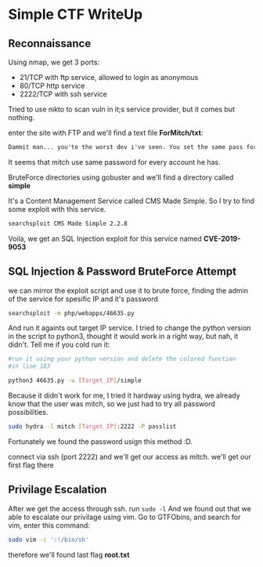 # Simple CTF WriteUp

## Reconnaissance
Using nmap, we get 3 ports:
- 21/TCP with ftp service, allowed to login as anonymous
- 80/TCP http service
- 2222/TCP with ssh service

Tried to use nikto to scan vuln in it;s service provider, but it comes but nothing.

enter the site with FTP and we'll find a text  file **ForMitch/txt**:
```txt
Dammit man... you'te the worst dev i've seen. You set the same pass for the system user, and the password is so weak... i cracked it in seconds. Gosh... what a mess!
```
It seems that mitch use same password for every account he has.

BruteForce directories using gobuster and we'll find a directory called **simple**

It's a Content Management Service called CMS Made Simple. So I try to find some exploit with this service.

```sh
searchsploit CMS Made Simple 2.2.8
```

Voila, we get an SQL Injection exploit for this service named **CVE-2019-9053**

## SQL Injection & Password BruteForce Attempt
we can mirror the exploit script and use it to brute force, finding the admin of the service for spesific IP and it's password
```sh
searchsploit -m php/webapps/46635.py
```
And run it againts out target IP service. I tried to change the python version in the script to python3, thought it would work in a right way, but nah, it didn't. Tell me if you cold run it:
```sh
#run it using your python version and delete the colored function
#in line 183

python3 46635.py -u [Target_IP]/simple
```

Because it didn't work for me, I tried it hardway using hydra, we already know that the user was mitch, so we just had to try all password possibilities. 
```sh
sudo hydra -l mitch [Target_IP]:2222 -P passlist
```

Fortunately we found the password usign this method :D. 

connect via ssh (port 2222) and we'll get our access as mitch. we'll get our first flag there

## Privilage Escalation
After we get the access through ssh. run ```sudo -l``` And we found out that we able to escalate our privilage using vim. Go to GTFObins, and search for vim, enter this command:
```sh
sudo vim -c ':!/bin/sh'
```
therefore we'll found last flag **root.txt**
